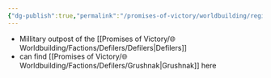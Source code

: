 ```yaml
---
{"dg-publish":true,"permalink":"/promises-of-victory/worldbuilding/regions/todo/the-defilers-lumbermills/","title":"The Defilers Lumbermills","noteIcon":"Settlement","created":"2023-01-25T02:26:53.524+01:00","updated":"2023-03-29T21:39:46.902+02:00"}
---
```


- Millitary outpost of the [[Promises of Victory/🌐Worldbuilding/Factions/Defilers/Defilers\|Defilers]]
- can find [[Promises of Victory/🌐Worldbuilding/Factions/Defilers/Grushnak\|Grushnak]] here